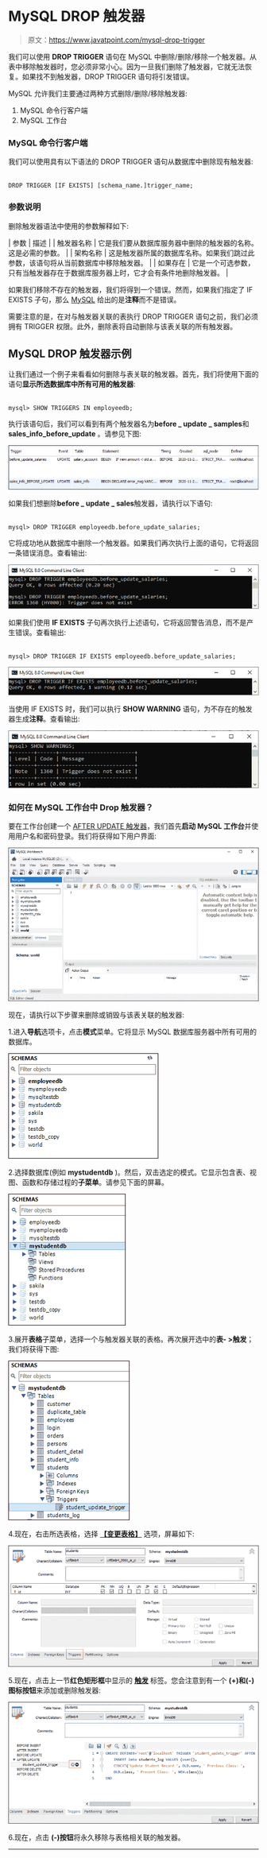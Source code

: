 # MySQL DROP 触发器

> 原文：<https://www.javatpoint.com/mysql-drop-trigger>

我们可以使用 **DROP TRIGGER** 语句在 MySQL 中删除/删除/移除一个触发器。从表中移除触发器时，您必须非常小心。因为一旦我们删除了触发器，它就无法恢复。如果找不到触发器，DROP TRIGGER 语句将引发错误。

MySQL 允许我们主要通过两种方式删除/删除/移除触发器:

1.  MySQL 命令行客户端
2.  MySQL 工作台

### MySQL 命令行客户端

我们可以使用具有以下语法的 DROP TRIGGER 语句从数据库中删除现有触发器:

```

DROP TRIGGER [IF EXISTS] [schema_name.]trigger_name;

```

### 参数说明

删除触发器语法中使用的参数解释如下:

| 参数 | 描述 |
| 触发器名称 | 它是我们要从数据库服务器中删除的触发器的名称。这是必需的参数。 |
| 架构名称 | 这是触发器所属的数据库名称。如果我们跳过此参数，该语句将从当前数据库中移除触发器。 |
| 如果存在 | 它是一个可选参数，只有当触发器存在于数据库服务器上时，它才会有条件地删除触发器。 |

如果我们移除不存在的触发器，我们将得到一个错误。然而，如果我们指定了 IF EXISTS 子句，那么 [MySQL](https://www.javatpoint.com/mysql-tutorial) 给出的是**注释**而不是错误。

需要注意的是，在对与触发器关联的表执行 DROP TRIGGER 语句之前，我们必须拥有 TRIGGER 权限。此外，删除表将自动删除与该表关联的所有触发器。

## MySQL DROP 触发器示例

让我们通过一个例子来看看如何删除与表关联的触发器。首先，我们将使用下面的语句**显示所选数据库中所有可用的触发器**:

```

mysql> SHOW TRIGGERS IN employeedb;

```

执行该语句后，我们可以看到有两个触发器名为**before _ update _ samples**和 **sales_info_before_update** 。请参见下图:

![MySQL DROP Trigger](img/19a514b0e56b41dc039ace0e8efc4f9d.png)

如果我们想删除**before _ update _ sales**触发器，请执行以下语句:

```

mysql> DROP TRIGGER employeedb.before_update_salaries;

```

它将成功地从数据库中删除一个触发器。如果我们再次执行上面的语句，它将返回一条错误消息。查看输出:

![MySQL DROP Trigger](img/d1cd82d24e4b2766cb4542cc9b773190.png)

如果我们使用 **IF EXISTS** 子句再次执行上述语句，它将返回警告消息，而不是产生错误。查看输出:

```

mysql> DROP TRIGGER IF EXISTS employeedb.before_update_salaries;

```

![MySQL DROP Trigger](img/b66d440152e971a0d9288a4403f2df19.png)

当使用 IF EXISTS 时，我们可以执行 **SHOW WARNING** 语句，为不存在的触发器生成**注释**。查看输出:

![MySQL DROP Trigger](img/04637ae0ca237701f9694d87ede80d1e.png)

### 如何在 MySQL 工作台中 Drop 触发器？

要在工作台创建一个 [AFTER UPDATE 触发器](mysql-after-update-trigger)，我们首先**启动 MySQL 工作台**并使用用户名和密码登录。我们将获得如下用户界面:

![MySQL DROP Trigger](img/0927638f434110c6e0959ecc0dfeadc1.png)

现在，请执行以下步骤来删除或销毁与该表关联的触发器:

1.进入**导航**选项卡，点击**模式**菜单。它将显示 MySQL 数据库服务器中所有可用的数据库。

![MySQL DROP Trigger](img/f3ede807cfb04ab4edb2a29a3bdadb27.png)

2.选择数据库(例如 **mystudentdb** )。然后，双击选定的模式。它显示包含表、视图、函数和存储过程的**子菜单**。请参见下面的屏幕。

![MySQL DROP Trigger](img/ce7edd2fc6fec7232367f10987f9b335.png)

3.展开**表格**子菜单，选择一个与触发器关联的表格。再次展开选中的**表- >触发**；我们将获得下图:

![MySQL DROP Trigger](img/9a6b86940f15784be9ceb4f08aa3c231.png)

4.现在，右击所选表格，选择 **[【变更表格】](https://www.javatpoint.com/mysql-alter-table)** 选项，屏幕如下:

![MySQL DROP Trigger](img/78b8a0afd04faabfee4d04639ec8dd60.png)

5.现在，点击上一节**红色矩形框**中显示的 **[触发](https://www.javatpoint.com/mysql-trigger)** 标签。您会注意到有一个 **(+)和(-)图标按钮**来添加或删除触发器:

![MySQL DROP Trigger](img/3c6ed7a6b6883db74ecd36f6eb7dd548.png)

6.现在，点击 **(-)按钮**将永久移除与表格相关联的触发器。

* * *